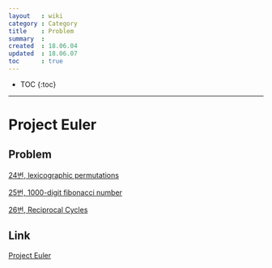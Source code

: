 ```yaml
---
layout   : wiki
category : Category
title    : Problem
summary  : 
created  : 18.06.04
updated  : 18.06.07
toc      : true
---
```


* TOC
 {:toc}

* * *

# Project Euler

## Problem

[24번, lexicographic permutations](/wiki/problem_pe_024_lexicographic_permutations)

[25번, 1000-digit fibonacci number](/wiki/problem_pe_025_1000-digit_fibonacci_number)

[26번, Reciprocal Cycles](/wiki/problem_pe_026_reciprocal_cycles)

## Link

[Project Euler](https://projecteuler.net/)